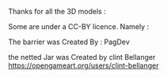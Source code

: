 Thanks for all the 3D models :

Some are under a CC-BY licence.
Namely :

The barrier was Created By : PagDev

the netted Jar was Created by clint Bellanger https://opengameart.org/users/clint-bellanger
